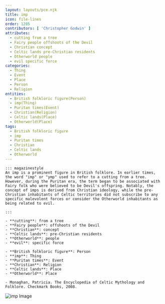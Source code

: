 ```yaml
---
layout: layouts/pce.njk
title: imp
icon: file-lines
order: 1285
contributors: [ 'Christopher Godwin' ]
attributes:
  - cutting from a tree
  - Fairy people offshoots of the Devil
  - Christian concept
  - Celtic lands pre-Christian residents
  - Otherworld people
  - evil specific force
categories:
  - Thing
  - Event
  - Place
  - Person
  - Religion
entities:
  - British folkloric figure(Person)
  - imp(Thing)
  - Puritan times(Event)
  - Christian(Religion)
  - Celtic lands(Place)
  - Otherworld(Place)
tags:
  - British folkloric figure
  - imp
  - Puritan times
  - Christian
  - Celtic lands
  - Otherworld
---
```

``` tab [group1:Info]
::: magazinestyle
An imp is a prominent figure in British folklore. In earlier times, the word "imp" or "ymp" used to refer to a cutting from a tree. However, during the Puritan era, the term began to be associated with Fairy folk who were believed to be Devil's offspring. Notably, the concept of imps is derived from Christian ideology, while the pre-Christian inhabitants of Celtic territories did not subscribe to any specific malevolent forces or consider the Otherworld inhabitants as being related to evil.

:::
```
``` tab [group1:Attributes]
- **cutting**: from a tree
- **Fairy people**: offshoots of the Devil
- **Christian**: concept
- **Celtic lands**: pre-Christian residents
- **Otherworld**: people
- **evil**: specific force
```
``` tab [group1:Entities]
- **British folkloric figure**: Person
- **imp**: Thing
- **Puritan times**: Event
- **Christian**: Religion
- **Celtic lands**: Place
- **Otherworld**: Place
```
``` tab [group1:Sources]
- Monaghan, Patricia. The Encyclopedia of Celtic Mythology and Folklore. Checkmark Books, 2008.
```
![imp Image](['https://upload.wikimedia.org/wikipedia/commons/6/69/Imp_with_cards_-_illustration_from_Le_grand_Etteilla.jpg'])
